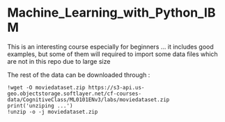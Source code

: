 # Machine_Learning_with_Python_IBM
 This is an interesting course especially for beginners ... it includes good examples, but some of them will required to import some data files which are not in this repo due to   large size
 
 The rest of the data can be downloaded through : 

    !wget -O moviedataset.zip https://s3-api.us-geo.objectstorage.softlayer.net/cf-courses-data/CognitiveClass/ML0101ENv3/labs/moviedataset.zip
    print('unziping ...')
    !unzip -o -j moviedataset.zip 
